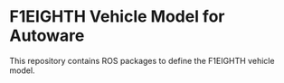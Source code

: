 # F1EIGHTH Vehicle Model for Autoware

This repository contains ROS packages to define the F1EIGHTH vehicle
model.
